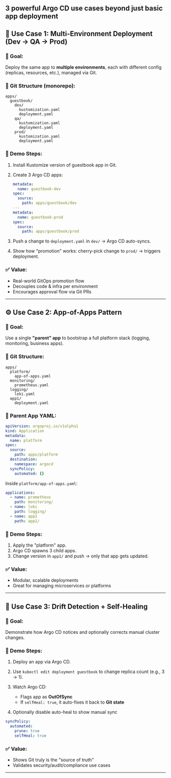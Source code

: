 **3 powerful Argo CD use cases** beyond just basic app deployment 
---

## 🚀 Use Case 1: **Multi-Environment Deployment (Dev → QA → Prod)**

### 🧠 Goal:

Deploy the same app to **multiple environments**, each with different config (replicas, resources, etc.), managed via Git.

### 📁 Git Structure (monorepo):

```
apps/
  guestbook/
    dev/
      kustomization.yaml
      deployment.yaml
    qa/
      kustomization.yaml
      deployment.yaml
    prod/
      kustomization.yaml
      deployment.yaml
```

### 🧪 Demo Steps:

1. Install Kustomize version of guestbook app in Git.
2. Create 3 Argo CD apps:

   ```yaml
   metadata:
     name: guestbook-dev
   spec:
     source:
       path: apps/guestbook/dev
   ---
   metadata:
     name: guestbook-prod
   spec:
     source:
       path: apps/guestbook/prod
   ```
3. Push a change to `deployment.yaml` in `dev/` → Argo CD auto-syncs.
4. Show how "promotion" works: cherry-pick change to `prod/` → triggers deployment.

### ✅ Value:

* Real-world GitOps promotion flow
* Decouples code & infra per environment
* Encourages approval flow via Git PRs

---

## ⚙️ Use Case 2: **App-of-Apps Pattern**

### 🧠 Goal:

Use a single **"parent" app** to bootstrap a full platform stack (logging, monitoring, business apps).

### 📁 Git Structure:

```
apps/
  platform/
    app-of-apps.yaml
  monitoring/
    prometheus.yaml
  logging/
    loki.yaml
  app1/
    deployment.yaml
```

### 📝 Parent App YAML:

```yaml
apiVersion: argoproj.io/v1alpha1
kind: Application
metadata:
  name: platform
spec:
  source:
    path: apps/platform
  destination:
    namespace: argocd
  syncPolicy:
    automated: {}
```

Inside `platform/app-of-apps.yaml`:

```yaml
applications:
  - name: prometheus
    path: monitoring/
  - name: loki
    path: logging/
  - name: app1
    path: app1/
```

### 🧪 Demo Steps:

1. Apply the "platform" app.
2. Argo CD spawns 3 child apps.
3. Change version in `app1/` and push → only that app gets updated.

### ✅ Value:

* Modular, scalable deployments
* Great for managing microservices or platforms

---

## 🔐 Use Case 3: **Drift Detection + Self-Healing**

### 🧠 Goal:

Demonstrate how Argo CD notices and optionally corrects manual cluster changes.

### 🧪 Demo Steps:

1. Deploy an app via Argo CD.
2. Use `kubectl edit deployment guestbook` to change replica count (e.g., 3 → 1).
3. Watch Argo CD:

   * Flags app as **OutOfSync**
   * If `selfHeal: true`, it auto-fixes it back to **Git state**
4. Optionally disable auto-heal to show manual sync

```yaml
syncPolicy:
  automated:
    prune: true
    selfHeal: true
```

### ✅ Value:

* Shows Git truly is the "source of truth"
* Validates security/audit/compliance use cases

---


